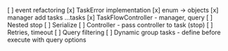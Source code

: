 [ ] event refactoring
[x] TaskError implementation
[x] enum -> objects
[x] manager add tasks ...tasks
[x] TaskFlowController - manager, query
[ ] Nested stop
[ ] Serialize
[ ] Controller - pass controller to task (stop)
[ ] Retries, timeout
[ ] Query filtering
[ ] Dynamic group tasks - define before execute with query options
